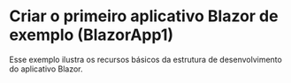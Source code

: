 # <a name="build-your-first-blazor-app-sample-blazorapp1"></a>Criar o primeiro aplicativo Blazor de exemplo (BlazorApp1)

Esse exemplo ilustra os recursos básicos da estrutura de desenvolvimento do aplicativo Blazor.
